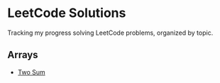 # LeetCode Solutions

Tracking my progress solving LeetCode problems, organized by topic.

## Arrays
- [Two Sum](arrays/two_sum.py)